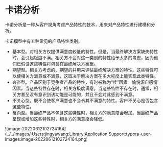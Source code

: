 # 卡诺分析

卡诺分析是一种从客户视角考虑产品特性的技术，用来对产品特性进行建模和分析。

卡诺模型中有五种常见的产品特性类别。

* 基本型。对相关方仅提供满意度较低的特性。但是，当最终解决方案缺失特性时，会引起极度不满。相关方不会对这一类别的特性给予太多的考虑，因为他们已假设这些特性将包含在最终解决方案里。
* 期望型。相关方考虑的、期望的并用来评估最终解决方案的特性。这些特性可以使相关方满意或不满意，这取决于解决方案在多大程度上能实现此类特性。
* 兴奋型。产品区别于竞争者产品的特性，有时被称为“哇”因素。愉悦源自感情因素。当这些特性存在时，相关方极度满意。当这些特性不存在时，通常，相关方甚至没有意识到该功能是可能的，并且不会对此感到不满意。
* 不关心型。既不会使客户满意也不会令其不满意的特性。客户不关心是否包含这些特性。
* 反向型。当最终产品不包含这些特性时，相关方的满意度会增加。当最终产品呈现或增加这些特性时，相关方的满意度会降低。

![image-20220612102724164](../../images/:Users:jingyawang:Library:Application Support:typora-user-images:image-20220612102724164.png)